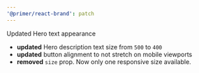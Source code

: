 ```yaml
---
'@primer/react-brand': patch
---
```


Updated Hero text appearance

- **updated** Hero description text size from `500` to `400`
- **updated** button alignment to not stretch on mobile viewports
- **removed** `size` prop. Now only one responsive size available.